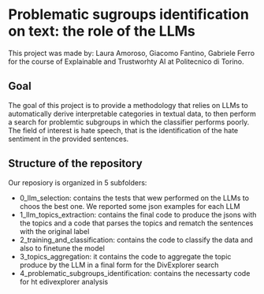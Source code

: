 # Problematic sugroups identification on text: the role of the LLMs
This project was made by: Laura Amoroso, Giacomo Fantino, Gabriele Ferro for the course of Explainable and Trustworhty AI at Politecnico di Torino. 


## Goal

The goal of this project is to provide a methodology that relies on LLMs to automatically derive interpretable categories in textual data, to then perform a search for problemtic subgroups in which the classifier performs poorly.
The field of interest is hate speech, that is the identification of the hate sentiment in the provided sentences. 

## Structure of the repository

Our reposiory is organized in 5 subfolders:
- 0_llm_selection: contains the tests that wew performed on the LLMs to choos the best one. We reported some json examples for each LLM
- 1_llm_topics_extraction: contains the final code to produce the jsons with the topics and a code that parses the topics and rematch the sentences with the original label
- 2_training_and_classification: contains the code to classify the data and also to finetune the model
- 3_topics_aggregation: it contains the code to aggregate the topic produce by the LLM in a final form for the DivExplorer search
- 4_problematic_subgroups_identification: contains the necessarty code for ht edivexplorer analysis

